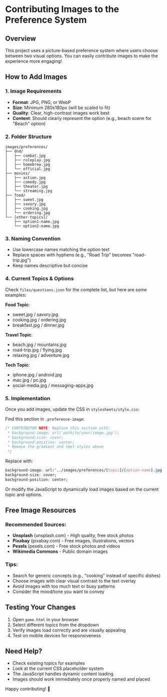 # Contributing Images to the Preference System

## Overview
This project uses a picture-based preference system where users choose between two visual options. You can easily contribute images to make the experience more engaging!

## How to Add Images

### 1. Image Requirements
- **Format**: JPG, PNG, or WebP
- **Size**: Minimum 280x180px (will be scaled to fit)
- **Quality**: Clear, high-contrast images work best
- **Content**: Should clearly represent the option (e.g., beach scene for "Beach" option)

### 2. Folder Structure
```
images/preferences/
├── dnd/
│   ├── combat.jpg
│   ├── roleplay.jpg
│   ├── homebrew.jpg
│   └── official.jpg
├── movies/
│   ├── action.jpg
│   ├── comedy.jpg
│   ├── theater.jpg
│   └── streaming.jpg
├── food/
│   ├── sweet.jpg
│   ├── savory.jpg
│   ├── cooking.jpg
│   └── ordering.jpg
└── [other-topics]/
    ├── option1-name.jpg
    └── option2-name.jpg
```

### 3. Naming Convention
- Use lowercase names matching the option text
- Replace spaces with hyphens (e.g., "Road Trip" becomes "road-trip.jpg")
- Keep names descriptive but concise

### 4. Current Topics & Options
Check `files/questions.json` for the complete list, but here are some examples:

**Food Topic**:
- sweet.jpg / savory.jpg
- cooking.jpg / ordering.jpg
- breakfast.jpg / dinner.jpg

**Travel Topic**:
- beach.jpg / mountains.jpg
- road-trip.jpg / flying.jpg
- relaxing.jpg / adventure.jpg

**Tech Topic**:
- iphone.jpg / android.jpg
- mac.jpg / pc.jpg
- social-media.jpg / messaging-apps.jpg

### 5. Implementation
Once you add images, update the CSS in `stylesheets/style.css`:

Find this section in `.preference-image`:
```css
/* CONTRIBUTOR NOTE: Replace this section with:
 * background-image: url('path/to/your/image.jpg');
 * background-size: cover;
 * background-position: center;
 * Remove the gradient and text styles above
 */
```

Replace with:
```css
background-image: url('../images/preferences/[topic]/[option-name].jpg');
background-size: cover;
background-position: center;
```

Or modify the JavaScript to dynamically load images based on the current topic and options.

## Free Image Resources

### Recommended Sources:
- **Unsplash** (unsplash.com) - High quality, free stock photos
- **Pixabay** (pixabay.com) - Free images, illustrations, vectors
- **Pexels** (pexels.com) - Free stock photos and videos
- **Wikimedia Commons** - Public domain images

### Tips:
- Search for generic concepts (e.g., "cooking" instead of specific dishes)
- Choose images with clear visual contrast to the text overlay
- Avoid images with too much text or busy patterns
- Consider the mood/tone you want to convey

## Testing Your Changes
1. Open `game.html` in your browser
2. Select different topics from the dropdown
3. Verify images load correctly and are visually appealing
4. Test on mobile devices for responsiveness

## Need Help?
- Check existing topics for examples
- Look at the current CSS placeholder system
- The JavaScript handles dynamic content loading
- Images should work immediately once properly named and placed

Happy contributing! 🎨